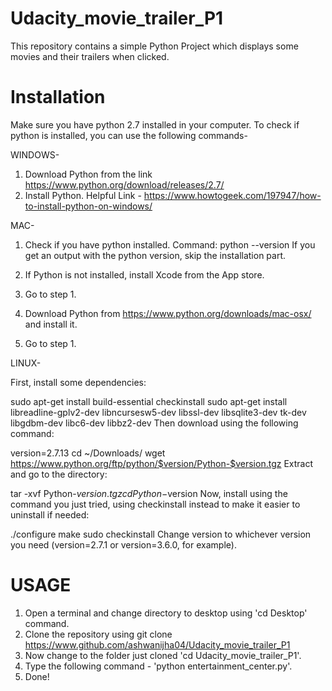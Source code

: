 # Udacity_movie_trailer_P1
This repository contains a simple Python Project which displays some movies and their trailers when clicked.

# Installation
Make sure you have python 2.7 installed in your computer.
To check if python is installed, you can use the following commands-  

WINDOWS- 
 1) Download Python from the link https://www.python.org/download/releases/2.7/
 2) Install Python. Helpful Link - https://www.howtogeek.com/197947/how-to-install-python-on-windows/
 
MAC-
 1) Check if you have python installed.
    Command: python --version
    If you get an output with the python version, skip the installation part.
 
 2) If Python is not installed, install Xcode from the App store.
 3) Go to step 1.
 4) Download Python from https://www.python.org/downloads/mac-osx/ and install it.
 5) Go to step 1.
 
LINUX-

First, install some dependencies:

sudo apt-get install build-essential checkinstall
sudo apt-get install libreadline-gplv2-dev libncursesw5-dev libssl-dev libsqlite3-dev tk-dev libgdbm-dev libc6-dev libbz2-dev
Then download using the following command:

version=2.7.13
cd ~/Downloads/
wget https://www.python.org/ftp/python/$version/Python-$version.tgz
Extract and go to the directory:

tar -xvf Python-$version.tgz
cd Python-$version
Now, install using the command you just tried, using checkinstall instead to make it easier to uninstall if needed:

./configure
make
sudo checkinstall
Change version to whichever version you need (version=2.7.1 or version=3.6.0, for example).

# USAGE
 1) Open a terminal and change directory to desktop using 'cd Desktop' command.
 2) Clone the repository using git clone https://www.github.com/ashwanijha04/Udacity_movie_trailer_P1
 3) Now change to the folder just cloned 'cd Udacity_movie_trailer_P1'.
 3) Type the following command - 'python entertainment_center.py'.
 4) Done!
 
 
